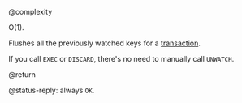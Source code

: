 @complexity

O(1).

Flushes all the previously watched keys for a [transaction](/topics/transactions).

If you call `EXEC` or `DISCARD`, there's no need to manually call `UNWATCH`.

@return

@status-reply: always `OK`.
